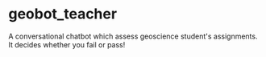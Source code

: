 # geobot_teacher
A conversational chatbot which assess geoscience student's assignments. It decides whether you fail or pass!
